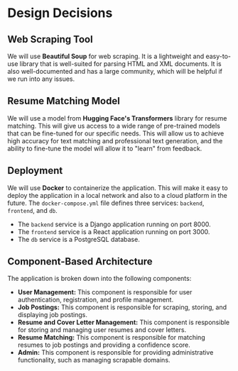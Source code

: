 # Design Decisions

## Web Scraping Tool

We will use **Beautiful Soup** for web scraping. It is a lightweight and easy-to-use library that is well-suited for parsing HTML and XML documents. It is also well-documented and has a large community, which will be helpful if we run into any issues.

## Resume Matching Model

We will use a model from **Hugging Face's Transformers** library for resume matching. This will give us access to a wide range of pre-trained models that can be fine-tuned for our specific needs. This will allow us to achieve high accuracy for text matching and professional text generation, and the ability to fine-tune the model will allow it to "learn" from feedback.

## Deployment

We will use **Docker** to containerize the application. This will make it easy to deploy the application in a local network and also to a cloud platform in the future. The `docker-compose.yml` file defines three services: `backend`, `frontend`, and `db`.

- The `backend` service is a Django application running on port 8000.
- The `frontend` service is a React application running on port 3000.
- The `db` service is a PostgreSQL database.

## Component-Based Architecture

The application is broken down into the following components:

*   **User Management:** This component is responsible for user authentication, registration, and profile management.
*   **Job Postings:** This component is responsible for scraping, storing, and displaying job postings.
*   **Resume and Cover Letter Management:** This component is responsible for storing and managing user resumes and cover letters.
*   **Resume Matching:** This component is responsible for matching resumes to job postings and providing a confidence score.
*   **Admin:** This component is responsible for providing administrative functionality, such as managing scrapable domains.

